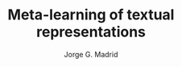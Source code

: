---
paperId: 20
author: Jorge G. Madrid
publicationauthor: Madrid, J. G.
title: Meta-learning of textual representations
pdf: --
poster: Poster_Jorge_Madrid
alt: --
type: Poster
topic: General Machine Learning
link: 
conference: icml
year: 2019
tags: icml-2019-np
location: California, USA
---